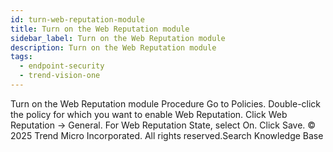 ```yaml
---
id: turn-web-reputation-module
title: Turn on the Web Reputation module
sidebar_label: Turn on the Web Reputation module
description: Turn on the Web Reputation module
tags:
  - endpoint-security
  - trend-vision-one
---
```


 Turn on the Web Reputation module Procedure Go to Policies. Double-click the policy for which you want to enable Web Reputation. Click Web Reputation → General. For Web Reputation State, select On. Click Save. © 2025 Trend Micro Incorporated. All rights reserved.Search Knowledge Base